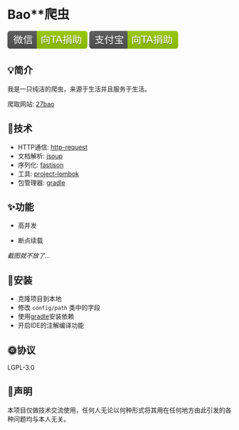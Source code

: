 # Bao**爬虫

[![微信赞助按钮](README/68747470733a2f2f696d672e736869656c64732e696f2f62616467652f2545352542452541452545342542462541312d25453525393025393154412545362538442539302545352538412541392d677265656e2e737667.svg)](https://cdn.jsdelivr.net/gh/Tomotoes/images/blog/wechat.png) [![支付宝赞助按钮](README/68747470733a2f2f696d672e736869656c64732e696f2f62616467652f2545362539342541462545342542422539382545352541452539442d25453525393025393154412545362538442539302545352538412541392d677265656e2e737667.svg)](https://cdn.jsdelivr.net/gh/Tomotoes/images/blog/alipay.png)



## 💡简介

我是一只纯洁的爬虫，来源于生活并且服务于生活。

爬取网站: [27bao](<https://www.27bao.la/>)



## 📃技术

- HTTP通信: [http-request](<https://github.com/kevinsawicki/http-request>)
- 文档解析: [jsoup](https://jsoup.org/)
- 序列化: [fastjson](https://github.com/alibaba/fastjson)
- 工具: [project-lombok](https://projectlombok.org/)
- 包管理器: [gradle](https://gradle.org/)



## ✨功能

- 高并发

- 断点续载

  

*截图就不放了...*



## 🎉安装

- 克隆项目到本地
- 修改 `config/path` 类中的字段
- 使用[gradle](https://gradle.org/)安装依赖
- 开启IDE的注解编译功能



## 🌞协议

LGPL-3.0



## 🔔声明

本项目仅做技术交流使用，任何人无论以何种形式将其用在任何地方由此引发的各种问题均与本人无关。